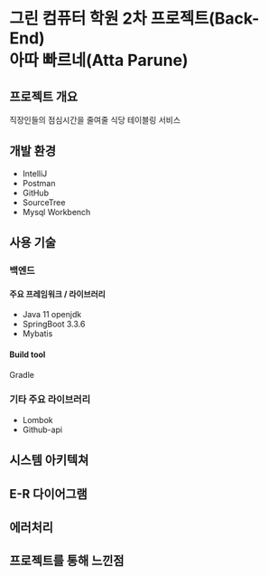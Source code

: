 # 그린 컴퓨터 학원 2차 프로젝트(Back-End)<br/>아따 빠르네(Atta Parune)


## 프로젝트 개요
직장인들의 점심시간을 줄여줄 식당 테이블링 서비스


## 개발 환경
- IntelliJ
- Postman
- GitHub
- SourceTree
- Mysql Workbench


## 사용 기술
### 백엔드
#### 주요 프레임워크 / 라이브러리
- Java 11 openjdk
- SpringBoot 3.3.6
- Mybatis


#### Build tool
Gradle


### 기타 주요 라이브러리
- Lombok
- Github-api


## 시스템 아키텍쳐


## E-R 다이어그램


## 에러처리


## 프로젝트를 통해 느낀점

